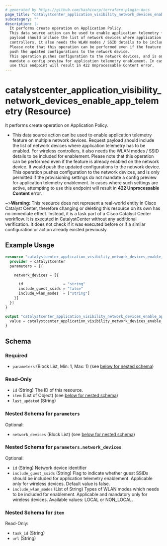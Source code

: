 ```yaml
---
# generated by https://github.com/hashicorp/terraform-plugin-docs
page_title: "catalystcenter_application_visibility_network_devices_enable_app_telemetry Resource - terraform-provider-catalystcenter"
subcategory: ""
description: |-
  It performs create operation on Application Policy.
  This data source action can be used to enable application telemetry feature on multiple network devices. Request
  payload should include the list of network devices where application telemetry has to be enabled. For wireless
  controllers, it also needs the WLAN modes / SSID details to be included for enablement.
  Please note that this operation can be performed even if the feature is already enabled on the network device. It would
  push the updated configurations to the network device.
  This operation pushes configuration to the network devices, and is only permitted if the provisioning settings do not
  mandate a config preview for application telemetry enablement. In cases where such settings are active, attempting to
  use this endpoint will result in 422 Unprocessable Content error.
---
```


# catalystcenter_application_visibility_network_devices_enable_app_telemetry (Resource)

It performs create operation on Application Policy.

- This data source action can be used to enable application telemetry feature on multiple network devices. Request
payload should include the list of network devices where application telemetry has to be enabled. For wireless
controllers, it also needs the WLAN modes / SSID details to be included for enablement.
Please note that this operation can be performed even if the feature is already enabled on the network device. It would
push the updated configurations to the network device.
This operation pushes configuration to the network devices, and is only permitted if the provisioning settings do not
mandate a config preview for application telemetry enablement. In cases where such settings are active, attempting to
use this endpoint will result in **422 Unprocessable Content** error.


~>**Warning:**
This resource does not represent a real-world entity in Cisco Catalyst Center, therefore changing or deleting this resource on its own has no immediate effect.
Instead, it is a task part of a Cisco Catalyst Center workflow. It is executed in CatalystCenter without any additional verification. It does not check if it was executed before or if a similar configuration or action already existed previously.

## Example Usage

```terraform
resource "catalystcenter_application_visibility_network_devices_enable_app_telemetry" "example" {
  provider = catalystcenter
  parameters = [{

    network_devices = [{

      id                  = "string"
      include_guest_ssids = "false"
      include_wlan_modes  = ["string"]
    }]
  }]
}

output "catalystcenter_application_visibility_network_devices_enable_app_telemetry_example" {
  value = catalystcenter_application_visibility_network_devices_enable_app_telemetry.example
}
```

<!-- schema generated by tfplugindocs -->
## Schema

### Required

- `parameters` (Block List, Min: 1, Max: 1) (see [below for nested schema](#nestedblock--parameters))

### Read-Only

- `id` (String) The ID of this resource.
- `item` (List of Object) (see [below for nested schema](#nestedatt--item))
- `last_updated` (String)

<a id="nestedblock--parameters"></a>
### Nested Schema for `parameters`

Optional:

- `network_devices` (Block List) (see [below for nested schema](#nestedblock--parameters--network_devices))

<a id="nestedblock--parameters--network_devices"></a>
### Nested Schema for `parameters.network_devices`

Optional:

- `id` (String) Network device identifier
- `include_guest_ssids` (String) Flag to indicate whether guest SSIDs should be included for application telemetry enablement. Applicable only for wireless devices. Default value is false.
- `include_wlan_modes` (List of String) Types of WLAN modes which needs to be included for enablement. Applicable and mandatory only for wireless devices. Available values: LOCAL or NON_LOCAL.



<a id="nestedatt--item"></a>
### Nested Schema for `item`

Read-Only:

- `task_id` (String)
- `url` (String)

